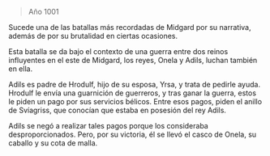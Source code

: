 > Año 1001

Sucede una de las batallas más recordadas de Midgard por su narrativa, además de por su brutalidad en ciertas ocasiones.

Esta batalla se da bajo el contexto de una guerra entre dos reinos influyentes en el este de Midgard, los reyes, Onela y Adils, luchan también en ella.

Adils es padre de Hrodulf, hijo de su esposa, Yrsa, y trata de pedirle ayuda. Hrodulf le envía una guarnición de guerreros, y tras ganar la guerra, estos le piden un pago por sus servicios bélicos. Entre esos pagos, piden el anillo de Svíagriss, que conocían que estaba en posesión del rey Adils.

Adils se negó a realizar tales pagos porque los consideraba desproporcionados. Pero, por su victoria, él se llevó el casco de Onela, su caballo y su cota de malla.